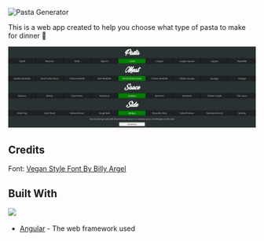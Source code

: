 ![Pasta Generator](https://see.fontimg.com/api/renderfont4/5Y58/eyJyIjoiZnMiLCJoIjo2NSwidyI6MTAwMCwiZnMiOjY1LCJmZ2MiOiIjMDAwMDAwIiwiYmdjIjoiI0ZGRkZGRiIsInQiOjF9/UGFzdGEgR2VuZXJhdG9y/vegan-style-personal-use.png)


This is a web app created to help you choose what type of pasta to make for dinner :ramen:

![Alt text](/screenshot.jpg?raw=true "Screenshot of app")


## Credits

Font: [Vegan Style Font By Billy Argel](www.fontspace.com)


## Built With

![](https://angular.io/assets/images/favicons/favicon-96x96.png)
* [Angular](https://angular.io/) - The web framework used 
